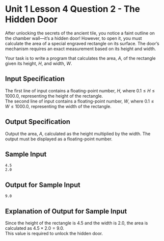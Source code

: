 # Unit 1 Lesson 4 Question 2 - The Hidden Door

After unlocking the secrets of the ancient tile, you notice a faint outline on the chamber wall—it’s a hidden door! However, to open it, you must calculate the area of a special engraved rectangle on its surface. The door’s mechanism requires an exact measurement based on its height and width.

Your task is to write a program that calculates the area, $A$, of the rectangle given its height, $H$, and width, $W$.

## Input Specification

The first line of input contains a floating-point number, $H$, where $0.1 \leq H \leq 1000.0$, representing the height of the rectangle.  
The second line of input contains a floating-point number, $W$, where $0.1 \leq W \leq 1000.0$, representing the width of the rectangle.

## Output Specification

Output the area, $A$, calculated as the height multiplied by the width. The output must be displayed as a floating-point number.

## Sample Input

```
4.5
2.0
```

## Output for Sample Input

```
9.0
```

## Explanation of Output for Sample Input

Since the height of the rectangle is $4.5$ and the width is $2.0$, the area is calculated as $4.5 \times 2.0 = 9.0$.  
This value is required to unlock the hidden door.
